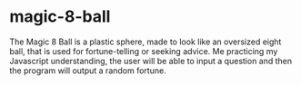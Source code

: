 # magic-8-ball
The Magic 8 Ball is a plastic sphere, made to look like an oversized eight ball, that is used for fortune-telling or seeking advice.  Me practicing my Javascript understanding, the user will be able to input a question and then the program will output a random fortune.
